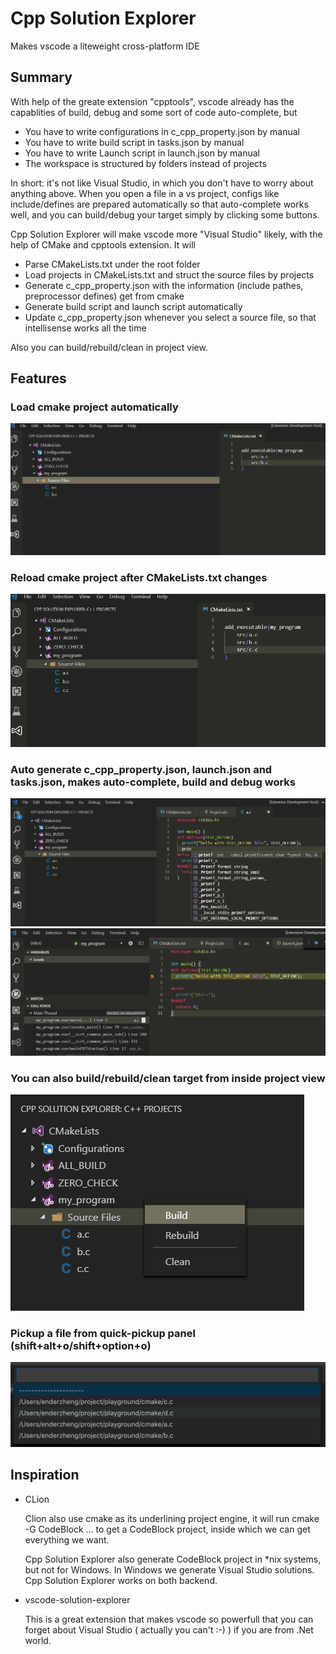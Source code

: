 # Cpp Solution Explorer
Makes vscode a liteweight cross-platform IDE

## Summary
With help of the greate extension "cpptools", vscode already has the capablities of build, debug and some sort of code auto-complete, but 

- You have to write configurations in c_cpp_property.json by manual
- You have to write build script in tasks.json by manual
- You have to write Launch script in launch.json by manual
- The workspace is structured by folders instead of projects

In short: it's not like Visual Studio, in which you don't have to worry about anything above. When you open a file in a vs project, configs like include/defines are prepared automatically so that auto-complete works well, and you can build/debug your target simply by clicking some buttons.

Cpp Solution Explorer will make vscode more "Visual Studio" likely, with the help of CMake and cpptools extension. It will

- Parse CMakeLists.txt under the root folder
- Load projects in CMakeLists.txt and struct the source files by projects
- Generate c_cpp_property.json with the information (include pathes, preprocessor defines) get from cmake
- Generate build script and launch script automatically
- Update c_cpp_property.json whenever you select a source file, so that intellisense works all the time

Also you can build/rebuild/clean in project view.

## Features
### Load cmake project automatically
![](img/2019-03-17-21-10-32.png)

### Reload cmake project after CMakeLists.txt changes
![](img/2019-03-17-21-12-32.png)

### Auto generate c_cpp_property.json, launch.json and tasks.json, makes auto-complete, build and debug works
![](img/2019-03-17-21-14-23.png)
![](img/2019-03-17-21-16-16.png)

### You can also build/rebuild/clean target from inside project view
![](img/2019-03-17-21-17-11.png)

### Pickup a file from quick-pickup panel (shift+alt+o/shift+option+o)
![](img/2019-04-14-13-07-57.png)


## Inspiration

- CLion

  Clion also use cmake as its underlining project engine, it will run cmake -G CodeBlock ... to get a CodeBlock project, inside which we can get everything we want.

  Cpp Solution Explorer also generate CodeBlock project in *nix systems, but not for Windows. In Windows we generate Visual Studio solutions. Cpp Solution Explorer works on both backend.

- vscode-solution-explorer

  This is a great extension that makes vscode so powerfull that you can forget about Visual Studio ( actually you can't :-) ) if you are from .Net world.
